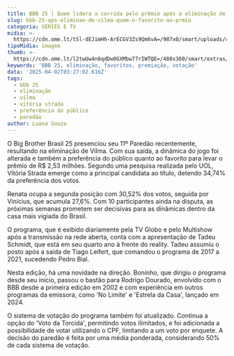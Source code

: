 ```yaml
---
title: BBB 25 | Quem lidera a corrida pelo prêmio após a eliminação de Vilma?
slug: bbb-25-aps-eliminao-de-vilma-quem-o-favorito-ao-prmio
categoria: SÉRIES E TV
midia: >-
  https://cdn.ome.lt/tSl-dEJimHh-ArECGV3Zs9Qm6vA=/987x0/smart/uploads/conteudo/fotos/bbb25-favorito.jpg
tipoMidia: imagem
thumb: >-
  https://cdn.ome.lt/l2twUw4n8qdDw0GXMbw77rIWTQE=/480x360/smart/extras/conteudos/bbb25-favorito-peq.jpg
keywords: 'BBB 25, eliminação, favoritos, premiação, votação'
data: '2025-04-02T03:27:02.616Z'
tags:
  - bbb 25
  - eliminação
  - vilma
  - vitória strada
  - preferência do público
  - paredão
author: Luana Souza
---
```


O Big Brother Brasil 25 presenciou seu 11º Paredão recentemente, resultando na eliminação de Vilma. Com sua saída, a dinâmica do jogo foi alterada e também a preferência do público quanto ao favorito para levar o prêmio de R$ 2,53 milhões. Segundo uma pesquisa realizada pelo UOL, Vitória Strada emerge como a principal candidata ao título, detendo 34,74% da preferência dos votos.

Renata ocupa a segunda posição com 30,52% dos votos, seguida por Vinícius, que acumula 27,6%. Com 10 participantes ainda na disputa, as próximas semanas prometem ser decisivas para as dinâmicas dentro da casa mais vigiada do Brasil.

O programa, que é exibido diariamente pela TV Globo e pelo Multishow após a transmissão na rede aberta, conta com a apresentação de Tadeu Schmidt, que está em seu quarto ano à frente do reality. Tadeu assumiu o posto após a saída de Tiago Leifert, que comandou o programa de 2017 a 2021, sucedendo Pedro Bial.

Nesta edição, há uma novidade na direção. Boninho, que dirigiu o programa desde seu início, passou o bastão para Rodrigo Dourado, envolvido com o BBB desde a primeira edição em 2002 e com experiência em outros programas da emissora, como 'No Limite' e 'Estrela da Casa', lançado em 2024.

O sistema de votação do programa também foi atualizado. Continua a opção do 'Voto da Torcida', permitindo votos ilimitados, e foi adicionada a possibilidade de votar utilizando o CPF, limitando a um voto por enquete. A decisão do paredão é feita por uma média ponderada, considerando 50% de cada sistema de votação.
